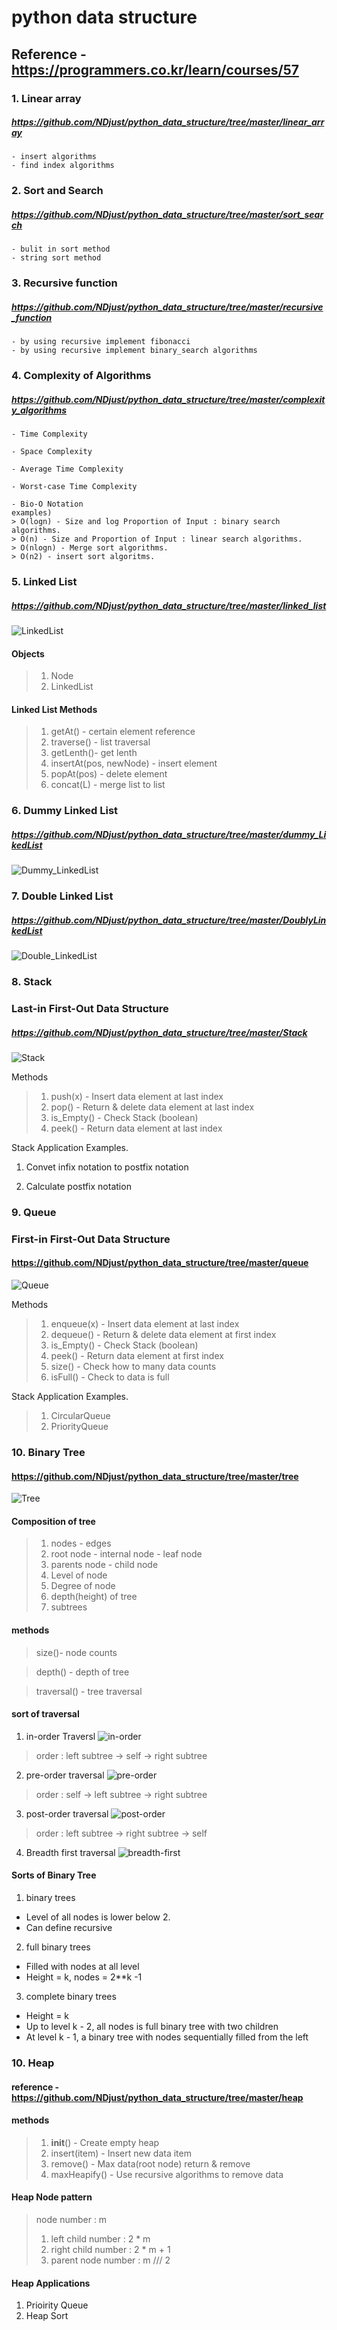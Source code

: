 # python data structure

## Reference - https://programmers.co.kr/learn/courses/57

### 1. Linear array

##### https://github.com/NDjust/python_data_structure/tree/master/linear_array

    - insert algorithms 
    - find index algorithms

### 2. Sort and Search

##### https://github.com/NDjust/python_data_structure/tree/master/sort_search

    - bulit in sort method
    - string sort method
### 3. Recursive function

##### https://github.com/NDjust/python_data_structure/tree/master/recursive_function


    - by using recursive implement fibonacci
    - by using recursive implement binary_search algorithms

### 4. Complexity of Algorithms

##### https://github.com/NDjust/python_data_structure/tree/master/complexity_algorithms

    - Time Complexity

    - Space Complexity

    - Average Time Complexity

    - Worst-case Time Complexity

    - Bio-O Notation
    examples)
    > O(logn) - Size and log Proportion of Input : binary search algorithms.
    > O(n) - Size and Proportion of Input : linear search algorithms.
    > O(nlogn) - Merge sort algorithms.
    > O(n2) - insert sort algoritms.

### 5. Linked List

##### https://github.com/NDjust/python_data_structure/tree/master/linked_list

![LinkedList](./image/LinkedList.png)

#### Objects

> 1. Node
> 2. LinkedList

#### Linked List Methods

> 1. getAt() - certain element reference 
> 2. traverse() - list traversal
> 3. getLenth()- get lenth
> 4. insertAt(pos, newNode) - insert element
> 5. popAt(pos) - delete element
> 6. concat(L) - merge list to list


### 6. Dummy Linked List

##### https://github.com/NDjust/python_data_structure/tree/master/dummy_LikedList

![Dummy_LinkedList](./image/dummy_likedlist.png)

### 7. Double Linked List

##### https://github.com/NDjust/python_data_structure/tree/master/DoublyLinkedList

![Double_LinkedList](./image/Double_LinkedList.png)


### 8. Stack
### Last-in First-Out Data Structure
##### https://github.com/NDjust/python_data_structure/tree/master/Stack

![Stack](./image/Stack.png)

Methods

> 1. push(x) - Insert data element at last index
> 2. pop() - Return & delete data element at last index
> 3. is_Empty() - Check Stack (boolean)
> 4. peek() - Return data element at last index

Stack Application Examples.

1. Convet infix notation to postfix notation

2. Calculate postfix notation

### 9. Queue
### First-in First-Out Data Structure
#### https://github.com/NDjust/python_data_structure/tree/master/queue

![Queue](./image/Queue.png)

Methods

> 1. enqueue(x) - Insert data element at last index 
> 2. dequeue() - Return & delete data element at first index
> 3. is_Empty() - Check Stack (boolean)
> 4. peek() - Return data element at first index
> 5. size() - Check how to many data counts 
> 6. isFull() - Check to data is full

Stack Application Examples.

> 1. CircularQueue
> 2. PriorityQueue

### 10. Binary Tree

#### https://github.com/NDjust/python_data_structure/tree/master/tree

![Tree](./image/Tree.png)

#### Composition of tree

> 1. nodes - edges
> 2. root node - internal node - leaf node
> 3. parents node - child node
> 4. Level of node
> 5. Degree of node
> 6. depth(height) of tree 
> 7. subtrees

#### methods

> size()- node counts

> depth() - depth of tree

> traversal() - tree traversal

#### sort of traversal

1. in-order Traversl
![in-order](./image/in-order.png)
> order : left subtree -> self -> right subtree

2. pre-order traversal
![pre-order](./image/pre-order.png)
> order : self -> left subtree -> right subtree

3. post-order traversal
![post-order](./image/post-order.png)
> order : left subtree -> right subtree -> self

4. Breadth first traversal
![breadth-first](./image/breadth-first.png)

#### Sorts of Binary Tree 
1. binary trees
- Level of all nodes is lower below 2.
- Can define recursive 

2. full binary trees
- Filled with nodes at all level
- Height = k, nodes = 2**k -1 

3. complete binary trees
- Height = k
- Up to level k - 2, all nodes is full binary tree with two children
- At level k - 1, a binary tree with nodes sequentially filled from the left

### 10. Heap
#### reference - https://github.com/NDjust/python_data_structure/tree/master/heap

#### methods
> 1. __init__() - Create empty heap
> 2. insert(item) - Insert new data item
> 3. remove() - Max data(root node) return & remove
> 4. maxHeapify() - Use recursive algorithms to remove data

#### Heap Node pattern
> node number : m
> 1. left child number : 2 * m
> 2. right child number : 2 * m + 1
> 3. parent node number : m /// 2

#### Heap Applications
1. Prioirity Queue
2. Heap Sort